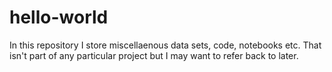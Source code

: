 # hello-world
In this repository I store miscellaenous data sets, code, notebooks etc. That isn't part of any particular project but I may want to refer back to later.

